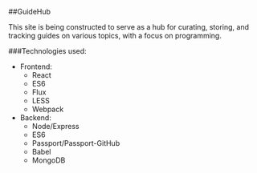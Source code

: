 ##GuideHub

This site is being constructed to serve as a hub for curating, storing, and tracking guides on various topics, with a focus on programming.

###Technologies used:
- Frontend:
    + React
    + ES6
    + Flux
    + LESS
    + Webpack
- Backend:
    + Node/Express
    + ES6
    + Passport/Passport-GitHub
    + Babel
    + MongoDB
